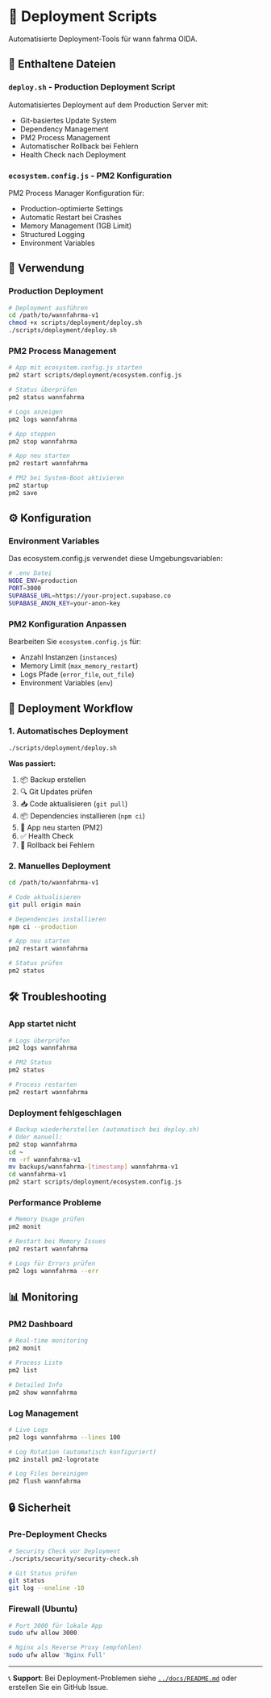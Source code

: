 # 🚀 Deployment Scripts

Automatisierte Deployment-Tools für wann fahrma OIDA.

## 📁 Enthaltene Dateien

### `deploy.sh` - Production Deployment Script
Automatisiertes Deployment auf dem Production Server mit:
- Git-basiertes Update System
- Dependency Management  
- PM2 Process Management
- Automatischer Rollback bei Fehlern
- Health Check nach Deployment

### `ecosystem.config.js` - PM2 Konfiguration
PM2 Process Manager Konfiguration für:
- Production-optimierte Settings
- Automatic Restart bei Crashes
- Memory Management (1GB Limit)
- Structured Logging
- Environment Variables

## 🚀 Verwendung

### Production Deployment
```bash
# Deployment ausführen
cd /path/to/wannfahrma-v1
chmod +x scripts/deployment/deploy.sh
./scripts/deployment/deploy.sh
```

### PM2 Process Management
```bash
# App mit ecosystem.config.js starten
pm2 start scripts/deployment/ecosystem.config.js

# Status überprüfen
pm2 status wannfahrma

# Logs anzeigen  
pm2 logs wannfahrma

# App stoppen
pm2 stop wannfahrma

# App neu starten
pm2 restart wannfahrma

# PM2 bei System-Boot aktivieren
pm2 startup
pm2 save
```

## ⚙️ Konfiguration

### Environment Variables
Das ecosystem.config.js verwendet diese Umgebungsvariablen:

```bash
# .env Datei
NODE_ENV=production
PORT=3000
SUPABASE_URL=https://your-project.supabase.co
SUPABASE_ANON_KEY=your-anon-key
```

### PM2 Konfiguration Anpassen
Bearbeiten Sie `ecosystem.config.js` für:
- Anzahl Instanzen (`instances`)
- Memory Limit (`max_memory_restart`)
- Logs Pfade (`error_file`, `out_file`)
- Environment Variables (`env`)

## 🔄 Deployment Workflow

### 1. Automatisches Deployment
```bash
./scripts/deployment/deploy.sh
```

**Was passiert:**
1. 📦 Backup erstellen
2. 🔍 Git Updates prüfen
3. 📥 Code aktualisieren (`git pull`)
4. 📦 Dependencies installieren (`npm ci`)
5. 🔄 App neu starten (PM2)
6. ✅ Health Check
7. 🚨 Rollback bei Fehlern

### 2. Manuelles Deployment
```bash
cd /path/to/wannfahrma-v1

# Code aktualisieren
git pull origin main

# Dependencies installieren
npm ci --production

# App neu starten
pm2 restart wannfahrma

# Status prüfen
pm2 status
```

## 🛠️ Troubleshooting

### App startet nicht
```bash
# Logs überprüfen
pm2 logs wannfahrma

# PM2 Status
pm2 status

# Process restarten
pm2 restart wannfahrma
```

### Deployment fehlgeschlagen
```bash
# Backup wiederherstellen (automatisch bei deploy.sh)
# Oder manuell:
pm2 stop wannfahrma
cd ~
rm -rf wannfahrma-v1
mv backups/wannfahrma-[timestamp] wannfahrma-v1
cd wannfahrma-v1
pm2 start scripts/deployment/ecosystem.config.js
```

### Performance Probleme
```bash
# Memory Usage prüfen
pm2 monit

# Restart bei Memory Issues
pm2 restart wannfahrma

# Logs für Errors prüfen
pm2 logs wannfahrma --err
```

## 📊 Monitoring

### PM2 Dashboard
```bash
# Real-time monitoring
pm2 monit

# Process Liste
pm2 list

# Detailed Info
pm2 show wannfahrma
```

### Log Management
```bash
# Live Logs
pm2 logs wannfahrma --lines 100

# Log Rotation (automatisch konfiguriert)
pm2 install pm2-logrotate

# Log Files bereinigen
pm2 flush wannfahrma
```

## 🔒 Sicherheit

### Pre-Deployment Checks
```bash
# Security Check vor Deployment
./scripts/security/security-check.sh

# Git Status prüfen
git status
git log --oneline -10
```

### Firewall (Ubuntu)
```bash
# Port 3000 für lokale App
sudo ufw allow 3000

# Nginx als Reverse Proxy (empfohlen)
sudo ufw allow 'Nginx Full'
```

---

📞 **Support**: Bei Deployment-Problemen siehe [`../docs/README.md`](../docs/README.md) oder erstellen Sie ein GitHub Issue.
